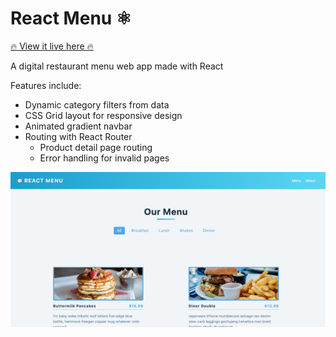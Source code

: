 # React Menu ⚛️

[🔥 View it live here 🔥](https://react-menu-ljfiv.netlify.app/)

A digital restaurant menu web app made with React

Features include:

- Dynamic category filters from data
- CSS Grid layout for responsive design
- Animated gradient navbar
- Routing with React Router
  - Product detail page routing
  - Error handling for invalid pages

[![](https://github.com/louisiaegerv/Project-Images/blob/master/React-menu-image.png?raw=true)](https://react-menu-ljfiv.netlify.app/)
